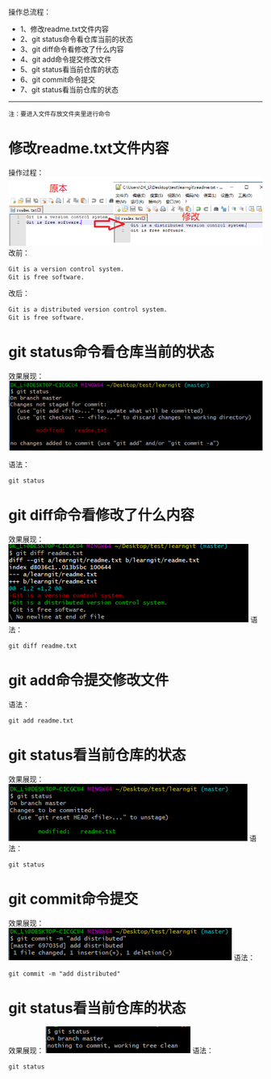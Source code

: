 操作总流程：
- 1、修改readme.txt文件内容
- 2、git status命令看仓库当前的状态
- 3、git diff命令看修改了什么内容
- 4、git add命令提交修改文件
- 5、git status看当前仓库的状态
- 6、git commit命令提交
- 7、git status看当前仓库的状态

----------
`注：要进入文件存放文件夹里进行命令`
# 修改readme.txt文件内容
操作过程：
![](image/4-1.png)
改前：
```
Git is a version control system.
Git is free software.
```
改后：
```
Git is a distributed version control system.
Git is free software.
```

# git status命令看仓库当前的状态
效果展现：
![](image/4-2.png)

语法：
```
git status
```
# git diff命令看修改了什么内容
效果展现：
![](image/4-3.png)
语法：
```
git diff readme.txt
```
# git add命令提交修改文件
语法：
```
git add readme.txt
```
# git status看当前仓库的状态
效果展现：
![](image/4-4.png)
语法：
```
git status
```
# git commit命令提交
效果展现：
![](image/4-5.png)
语法：
```
git commit -m "add distributed"
```
# git status看当前仓库的状态
效果展现：
![](image/4-6.png)
语法：
```
git status
```